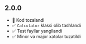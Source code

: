 ## 2.0.0

- 🔁 Kod tozalandi
- ✅ `Calculator` klassi olib tashlandi
- ✅ Test fayllar yangilandi
- ✅ Minor va major xatolar tuzatildi

